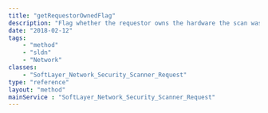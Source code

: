 ```yaml
---
title: "getRequestorOwnedFlag"
description: "Flag whether the requestor owns the hardware the scan was run on. This flag will  return for hardware servers only, virtual servers will result in a null return even if you have  a request out for them."
date: "2018-02-12"
tags:
    - "method"
    - "sldn"
    - "Network"
classes:
    - "SoftLayer_Network_Security_Scanner_Request"
type: "reference"
layout: "method"
mainService : "SoftLayer_Network_Security_Scanner_Request"
---
```


